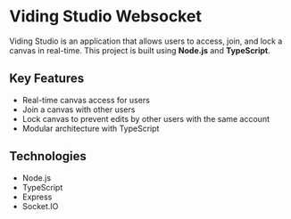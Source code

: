 # Viding Studio Websocket

Viding Studio is an application that allows users to access, join, and lock a canvas in real-time. This project is built using **Node.js** and **TypeScript**.

## Key Features

- Real-time canvas access for users
- Join a canvas with other users
- Lock canvas to prevent edits by other users with the same account
- Modular architecture with TypeScript

## Technologies

- Node.js
- TypeScript
- Express
- Socket.IO